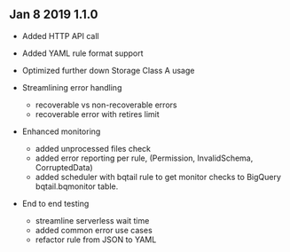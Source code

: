 ## Jan 8 2019 1.1.0

  * Added HTTP API call
  * Added YAML rule format support
  * Optimized further down Storage Class A usage
  * Streamlining error handling
    - recoverable vs non-recoverable errors
    - recoverable error with retires limit


  * Enhanced monitoring
    - added unprocessed files check
    - added error reporting per rule, (Permission, InvalidSchema, CorruptedData)
    - added scheduler with bqtail rule to get monitor checks to BigQuery bqtail.bqmonitor table.

  * End to end testing
    - streamline serverless wait time
    - added common error use cases
    - refactor rule from JSON to YAML

